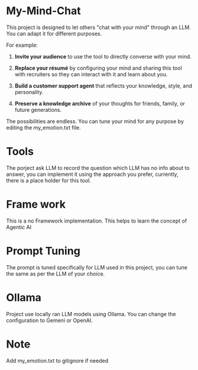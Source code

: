 # My-Mind-Chat

This project is designed to let others "chat with your mind" through an LLM. You can adapt it for different purposes.

For example:

1. **Invite your audience** to use the tool to directly converse with your mind.  

2. **Replace your résumé** by configuring your mind and sharing this tool with recruiters so they can interact with it and learn about you.  

3. **Build a customer support agent** that reflects your knowledge, style, and personality.  

4. **Preserve a knowledge archive** of your thoughts for friends, family, or future generations.

The possibilities are endless. You can tune your mind for any purpose by editing the my_emotion.txt file.

# Tools
The porject ask LLM to record the question which LLM has no info about to answer, you can implement it using the approach you prefer, currently, there is a place holder for this tool. 

# Frame work
This is a no Framework implementation. This helps to learn the concept of Agentic AI

# Prompt Tuning
The prompt is tuned specifically for LLM used in this project, you can tune the same as per the LLM of your choice. 

# Ollama
Project use locally ran LLM models using Ollama. You can change the configuration to Gemeni or OpenAI. 

# Note
Add my_emotion.txt to gitignore if needed